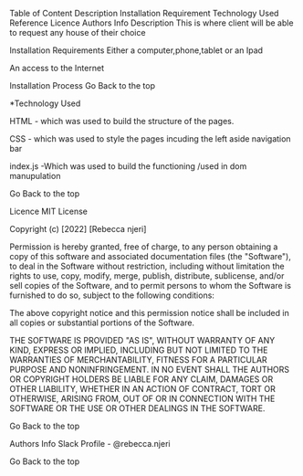 Table of Content Description Installation Requirement Technology Used Reference Licence Authors Info Description This is where client will be able to request any house of their choice

Installation Requirements Either a computer,phone,tablet or an Ipad

An access to the Internet

Installation Process Go Back to the top

*Technology Used

HTML - which was used to build the structure of the pages.

CSS - which was used to style the pages incuding the left aside navigation bar

index.js -Which was used to build the functioning /used in dom manupulation

Go Back to the top

Licence MIT License

Copyright (c) [2022] [Rebecca njeri]

Permission is hereby granted, free of charge, to any person obtaining a copy of this software and associated documentation files (the "Software"), to deal in the Software without restriction, including without limitation the rights to use, copy, modify, merge, publish, distribute, sublicense, and/or sell copies of the Software, and to permit persons to whom the Software is furnished to do so, subject to the following conditions:

The above copyright notice and this permission notice shall be included in all copies or substantial portions of the Software.

THE SOFTWARE IS PROVIDED "AS IS", WITHOUT WARRANTY OF ANY KIND, EXPRESS OR IMPLIED, INCLUDING BUT NOT LIMITED TO THE WARRANTIES OF MERCHANTABILITY, FITNESS FOR A PARTICULAR PURPOSE AND NONINFRINGEMENT. IN NO EVENT SHALL THE AUTHORS OR COPYRIGHT HOLDERS BE LIABLE FOR ANY CLAIM, DAMAGES OR OTHER LIABILITY, WHETHER IN AN ACTION OF CONTRACT, TORT OR OTHERWISE, ARISING FROM, OUT OF OR IN CONNECTION WITH THE SOFTWARE OR THE USE OR OTHER DEALINGS IN THE SOFTWARE.

Go Back to the top

Authors Info Slack Profile - @rebecca.njeri

Go Back to the top